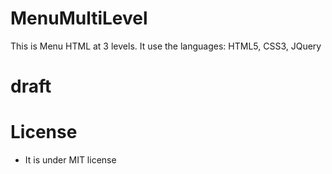 # MenuMultiLevel
This is Menu HTML at 3 levels. It use the languages: HTML5, CSS3, JQuery

# draft
# License
* It is under MIT license
